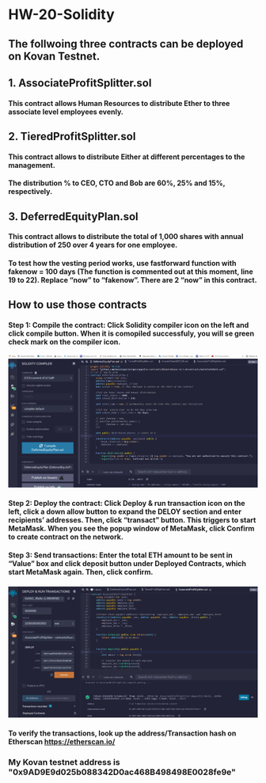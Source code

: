 # HW-20-Solidity
## The follwoing three contracts can be deployed on Kovan Testnet.
## 1. AssociateProfitSplitter.sol
#### This contract allows Human Resources to distribute Ether to three associate level employees evenly.   
## 2. TieredProfitSplitter.sol
#### This contract allows to distribute Either at different percentages to the management.
#### The distribution % to CEO, CTO and Bob are 60%, 25% and 15%, respectively.     
## 3. DeferredEquityPlan.sol
#### This contract allows to distribute the total of 1,000 shares with annual distribution of 250 over 4 years for one employee.  
#### To test how the vesting period works, use fastforward function with fakenow = 100 days (The function is commented out at this moment, line 19 to 22). Replace “now” to “fakenow”. There are 2 “now” in this contract.  
## How to use those contracts 
#### Step 1: Compile the contract: Click Solidity compiler icon on the left and click compile button. When it is comopiled successfuly, you will se green check mark on the compiler icon.
![](Compiler.gif)
#### Step 2: Deploy the contract: Click Deploy & run transaction icon on the left, click a down allow button to expand the DELOY section and enter recipients’ addresses. Then, click “transact” button. This triggers to start MetaMask.  When you see the popup window of MetaMask, click Confirm to create contract on the network.  
#### Step 3: Send transactions: Enter the total ETH amount to be sent in “Value” box and click deposit button under Deployed Contracts, which start MetaMask again. Then, click confirm.  	 

![](Assoc_screen.gif)
#### To verify the transactions, look up the address/Transaction hash on Etherscan https://etherscan.io/
### My Kovan testnet address is "0x9AD9E9d025b088342D0ac468B498498E0028fe9e"

